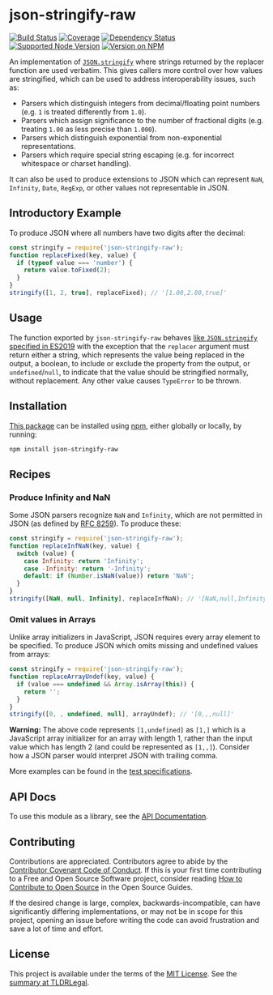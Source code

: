 json-stringify-raw
==================

[![Build Status](https://img.shields.io/github/workflow/status/kevinoid/json-stringify-raw/Node.js%20CI/main.svg?style=flat&label=build)](https://github.com/kevinoid/json-stringify-raw/actions?query=branch%3Amain)
[![Coverage](https://img.shields.io/codecov/c/github/kevinoid/json-stringify-raw.svg?style=flat)](https://codecov.io/github/kevinoid/json-stringify-raw?branch=main)
[![Dependency Status](https://img.shields.io/david/kevinoid/json-stringify-raw.svg?style=flat)](https://david-dm.org/kevinoid/json-stringify-raw)
[![Supported Node Version](https://img.shields.io/node/v/json-stringify-raw.svg?style=flat)](https://www.npmjs.com/package/json-stringify-raw)
[![Version on NPM](https://img.shields.io/npm/v/json-stringify-raw.svg?style=flat)](https://www.npmjs.com/package/json-stringify-raw)

An implementation of
[`JSON.stringify`](https://tc39.es/ecma262/#sec-json.stringify) where strings
returned by the replacer function are used verbatim.  This gives callers
more control over how values are stringified, which can be used to address
interoperability issues, such as:

* Parsers which distinguish integers from decimal/floating point numbers
  (e.g. `1` is treated differently from `1.0`).
* Parsers which assign significance to the number of fractional digits
  (e.g. treating `1.00` as less precise than `1.000`).
* Parsers which distinguish exponential from non-exponential representations.
* Parsers which require special string escaping (e.g. for incorrect whitespace
  or charset handling).

It can also be used to produce extensions to JSON which can represent `NaN`,
`Infinity`, `Date`, `RegExp`, or other values not representable in JSON.


## Introductory Example

To produce JSON where all numbers have two digits after the decimal:

```js
const stringify = require('json-stringify-raw');
function replaceFixed(key, value) {
  if (typeof value === 'number') {
    return value.toFixed(2);
  }
}
stringify([1, 2, true], replaceFixed); // '[1.00,2.00,true]'
```


## Usage

The function exported by `json-stringify-raw` behaves [like `JSON.stringify`
specified in
ES2019](https://www.ecma-international.org/ecma-262/10.0/index.html#sec-json.stringify)
with the exception that the `replacer` argument must return either a string,
which represents the value being replaced in the output, a boolean, to include
or exclude the property from the output, or `undefined`/`null`, to indicate
that the value should be stringified normally, without replacement.  Any other
value causes `TypeError` to be thrown.


## Installation

[This package](https://www.npmjs.com/package/json-stringify-raw) can be
installed using [npm](https://www.npmjs.com/), either globally or locally, by
running:

```sh
npm install json-stringify-raw
```

## Recipes

### Produce Infinity and NaN

Some JSON parsers recognize `NaN` and `Infinity`, which are not permitted in
JSON (as defined by [RFC 8259](https://tools.ietf.org/html/rfc8259)).  To
produce these:

```js
const stringify = require('json-stringify-raw');
function replaceInfNaN(key, value) {
  switch (value) {
    case Infinity: return 'Infinity';
    case -Infinity: return '-Infinity';
    default: if (Number.isNaN(value)) return 'NaN';
  }
}
stringify([NaN, null, Infinity], replaceInfNaN); // '[NaN,null,Infinity]'
```

### Omit values in Arrays

Unlike array initializers in JavaScript, JSON requires every array element to
be specified.  To produce JSON which omits missing and undefined values from
arrays:

```js
const stringify = require('json-stringify-raw');
function replaceArrayUndef(key, value) {
  if (value === undefined && Array.isArray(this)) {
    return '';
  }
}
stringify([0, , undefined, null], arrayUndef); // '[0,,,null]'
```

**Warning:** The above code represents `[1,undefined]` as `[1,]` which is a
JavaScript array initializer for an array with length 1, rather than the input
value which has length 2 (and could be represented as `[1,,]`).  Consider how
a JSON parser would interpret JSON with trailing comma.

More examples can be found in the [test
specifications](https://kevinoid.github.io/json-stringify-raw/spec).


## API Docs

To use this module as a library, see the [API
Documentation](https://kevinoid.github.io/json-stringify-raw/api).


## Contributing

Contributions are appreciated.  Contributors agree to abide by the [Contributor
Covenant Code of
Conduct](https://www.contributor-covenant.org/version/1/4/code-of-conduct.html).
If this is your first time contributing to a Free and Open Source Software
project, consider reading [How to Contribute to Open
Source](https://opensource.guide/how-to-contribute/)
in the Open Source Guides.

If the desired change is large, complex, backwards-incompatible, can have
significantly differing implementations, or may not be in scope for this
project, opening an issue before writing the code can avoid frustration and
save a lot of time and effort.


## License

This project is available under the terms of the [MIT License](LICENSE.txt).
See the [summary at TLDRLegal](https://tldrlegal.com/license/mit-license).
